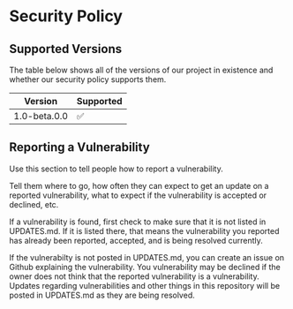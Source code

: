 # Security Policy

## Supported Versions

The table below shows all of the versions of our project in existence and whether our security policy supports them.

| Version | Supported          |
| ------- | ------------------ |
| 1.0-beta.0.0   | :white_check_mark: |

## Reporting a Vulnerability

Use this section to tell people how to report a vulnerability.

Tell them where to go, how often they can expect to get an update on a
reported vulnerability, what to expect if the vulnerability is accepted or
declined, etc.

If a vulnerability is found, first check to make sure that it is not listed in UPDATES.md. If it is listed there, that means the vulnerability you reported has already been reported,
accepted, and is being resolved currently.

If the vulnerabilty is not posted in UPDATES.md, you can create an issue on Github explaining the vulnerability. You vulnerability may be declined 
if the owner does not think that the reported vulnerability is a vulnerability. Updates regarding vulnerabilities and other things in this repository will be posted in 
UPDATES.md as they are being resolved.
